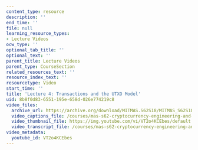```yaml
---
content_type: resource
description: ''
end_time: ''
file: null
learning_resource_types:
- Lecture Videos
ocw_type: ''
optional_tab_title: ''
optional_text: ''
parent_title: Lecture Videos
parent_type: CourseSection
related_resources_text: ''
resource_index_text: ''
resourcetype: Video
start_time: ''
title: 'Lecture 4: Transactions and the UTXO Model'
uid: 8b8f0d83-6551-195e-658d-026e774219c8
video_files:
  archive_url: https://archive.org/download/MITMAS.S62S18/MITMAS_S62S18_lec04_300k.mp4
  video_captions_file: /courses/mas-s62-cryptocurrency-engineering-and-design-spring-2018/fd5ec2b1ec3d58e5b9b908901a86531a_VT2o4KCEbes.vtt
  video_thumbnail_file: https://img.youtube.com/vi/VT2o4KCEbes/default.jpg
  video_transcript_file: /courses/mas-s62-cryptocurrency-engineering-and-design-spring-2018/5ac0f8aba9d90991a2b8caea57ff7490_VT2o4KCEbes.pdf
video_metadata:
  youtube_id: VT2o4KCEbes
---
```

